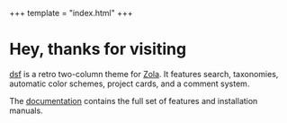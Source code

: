 +++
template = "index.html"
+++

# Hey, thanks for visiting
[dsf](https://github.com/charlesrocket/halve-z) is a retro two-column theme for [Zola](https://github.com/getzola/zola). It features search, taxonomies, automatic color schemes, project cards, and a comment system.

The [documentation](https://github.com/charlesrocket/halve-z/blob/trunk/README.md) contains the full set of features and installation manuals.
